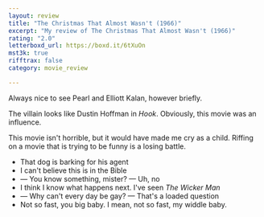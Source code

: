 ```yaml
---
layout: review
title: "The Christmas That Almost Wasn't (1966)"
excerpt: "My review of The Christmas That Almost Wasn't (1966)"
rating: "2.0"
letterboxd_url: https://boxd.it/6tXuOn
mst3k: true
rifftrax: false
category: movie_review

---
```


Always nice to see Pearl and Elliott Kalan, however briefly.

The villain looks like Dustin Hoffman in <i>Hook</i>. Obviously, this movie was an influence.

This movie isn't horrible, but it would have made me cry as a child. Riffing on a movie that is trying to be funny is a losing battle.

* That dog is barking for his agent
* I can't believe this is in the Bible
* — You know something, mister? — Uh, no
* I think I know what happens next. I've seen <i>The Wicker Man</i>
* — Why can't every day be gay? — That's a loaded question
* Not so fast, you big baby. I mean, not so fast, my widdle baby.